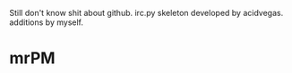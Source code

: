 Still don't know shit about github. irc.py skeleton developed by acidvegas. additions by myself.
# mrPM
